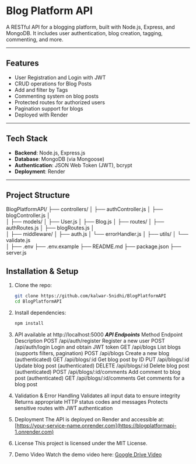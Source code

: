 # Blog Platform API

A RESTful API for a blogging platform, built with Node.js, Express, and MongoDB. It includes user authentication, blog creation, tagging, commenting, and more.

---

## Features

- User Registration and Login with JWT
- CRUD operations for Blog Posts
- Add and filter by Tags
- Commenting system on blog posts
- Protected routes for authorized users
- Pagination support for blogs
- Deployed with Render

---

## Tech Stack

- **Backend**: Node.js, Express.js
- **Database**: MongoDB (via Mongoose)
- **Authentication**: JSON Web Token (JWT), bcrypt
- **Deployment**: Render

---

## Project Structure

BlogPlatformAPI/
├── controllers/
│   ├── authController.js
│   ├── blogController.js
│   
│
├── models/
│   ├── User.js
│   ├── Blog.js
│
├── routes/
│   ├── authRoutes.js
│   ├── blogRoutes.js
│   
│
├── middleware/
│   ├── auth.js
│   └── errorHandler.js
│
├── utils/
│   └── validate.js       
│
├── .env
├── .env.example
├── README.md
├── package.json
├── server.js


## Installation & Setup

1. Clone the repo:  
   ```bash
   git clone https://github.com/kalwar-5nidhi/BlogPlatformAPI
   cd BlogPlatformAPI

2. Install dependencies:
   ```bash
   npm install

3. API available at http://localhost:5000
***API Endpoints***
Method	        Endpoint	                 Description
POST	     /api/auth/register	         Register a new user
POST	     /api/auth/login	         Login and obtain JWT token
GET	         /api/blogs	                 List blogs (supports filters, pagination)
POST	     /api/blogs	                 Create a new blog (authenticated)
GET	         /api/blogs/:id	             Get blog post by ID
PUT	         /api/blogs/:id	             Update blog post (authenticated)
DELETE	     /api/blogs/:id	             Delete blog post (authenticated)
POST	     /api/blogs/:id/comments	 Add comment to blog post (authenticated)
GET	         /api/blogs/:id/comments	 Get comments for a blog post

4. Validation & Error Handling
Validates all input data to ensure integrity
Returns appropriate HTTP status codes and messages
Protects sensitive routes with JWT authentication

5. Deployment
The API is deployed on Render and accessible at:
[https://your-service-name.onrender.com](https://blogplatformapi-1.onrender.com)

6. License
This project is licensed under the MIT License.
7. Demo Video
Watch the demo video here: [Google Drive Video](https://drive.google.com/file/d/1xLOh-9KdiM0Uv3uYI_lXrlr_yMr7dojh/view?usp=drive_link)





